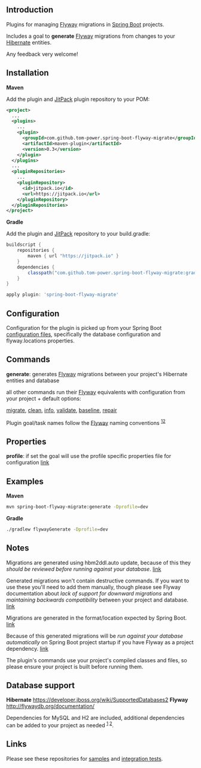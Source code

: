 ## Introduction

Plugins for managing [Flyway](https://flywaydb.org/) migrations in [Spring Boot](https://projects.spring.io/spring-boot/) projects. 

Includes a goal to **generate** [Flyway](https://flywaydb.org/) migrations from changes to your [Hibernate](http://hibernate.org/) entities. 

Any feedback very welcome!

## Installation

**Maven**

Add the plugin and [JitPack](https://jitpack.io/) plugin repository to your POM:

```xml
<project>
  ...
  <plugins>
    ...
    <plugin>
      <groupId>com.github.tom-power.spring-boot-flyway-migrate</groupId>
      <artifactId>maven-plugin</artifactId>
      <version>0.3</version>
    </plugin>
  </plugins>
  ...
  <pluginRepositories>
    ...
    <pluginRepository>
      <id>jitpack.io</id>
      <url>https://jitpack.io</url>
    </pluginRepository>
  </pluginRepositories>
</project>
```

**Gradle**

Add the plugin and [JitPack](https://jitpack.io/) repository to your build.gradle:

```groovy
buildscript {
    repositories {
        maven { url "https://jitpack.io" }
    }
    dependencies {
        classpath("com.github.tom-power.spring-boot-flyway-migrate:gradle-plugin:0.3")
    }
}

apply plugin: 'spring-boot-flyway-migrate'
```

## Configuration

Configuration for the plugin is picked up from your Spring Boot [configuration files](https://docs.spring.io/spring-boot/docs/current/reference/html/boot-features-external-config.html#boot-features-external-config-application-property-files), specifically the database configuration and flyway.locations properties.

## Commands

**generate**: generates [Flyway](https://flywaydb.org) migrations between your project's Hibernate entities and database

all other commands run their [Flyway](https://flywaydb.org) equivalents with configuration from your project + default options:    

[migrate](https://flywaydb.org/documentation/command/migrate), [clean](https://flywaydb.org/documentation/command/clean), [info](https://flywaydb.org/documentation/command/info), [validate](https://flywaydb.org/documentation/command/validate), [baseline](https://flywaydb.org/documentation/command/baseline), [repair](https://flywaydb.org/documentation/command/repair)

Plugin goal/task names follow the [Flyway](https://flywaydb.org) naming conventions <sup>[1](https://flywaydb.org/documentation/maven/)[2](https://flywaydb.org/documentation/gradle/)</sup>

## Properties

**profile**: if set the goal will use the profile specific properties file for configuration [link](https://docs.spring.io/spring-boot/docs/current/reference/html/boot-features-external-config.html#boot-features-external-config-profile-specific-properties)

## Examples

**Maven**

```bash
mvn spring-boot-flyway-migrate:generate -Dprofile=dev
```

**Gradle**


```bash
./gradlew flywayGenerate -Dprofile=dev
```

## Notes

Migrations are generated using hbm2ddl.auto update, because of this they *should be reviewed before running against your database*. [link](http://stackoverflow.com/questions/221379/hibernate-hbm2ddl-auto-update-in-production)

Generated migrations won't contain destructive commands. If you want to use these you'll need to add them manually, though please see Flyway documentation about *lack of support for downward migrations* and *maintaining backwards compatibility* between your project and database. [link](http://flywaydb.org/documentation/faq.html#downgrade)

Migrations are generated in the format/location expected by Spring Boot. [link](https://docs.spring.io/spring-boot/docs/current/reference/html/howto-database-initialization.html#howto-execute-flyway-database-migrations-on-startup)

Because of this generated migrations will be *run against your database automatically* on Spring Boot project startup if you have Flyway as a project dependency. [link](https://docs.spring.io/spring-boot/docs/current/reference/html/howto-database-initialization.html#howto-execute-flyway-database-migrations-on-startup)

The plugin's commands use your project's compiled classes and files, so please ensure your project is built before running them.

## Database support

**Hibernate** https://developer.jboss.org/wiki/SupportedDatabases2
**Flyway** http://flywaydb.org/documentation/

Dependencies for MySQL and H2 are included, additional dependencies can be added to your project as needed <sup>[1](https://maven.apache.org/guides/mini/guide-configuring-plugins.html#Using_the_dependencies_Tag) [2]()</sup>.

## Links

Please see these repositories for [samples](https://github.com/tom-power/spring-boot-flyway-migrate-samples) and [integration tests](https://github.com/tom-power/spring-boot-flyway-migrate-integration-tests).